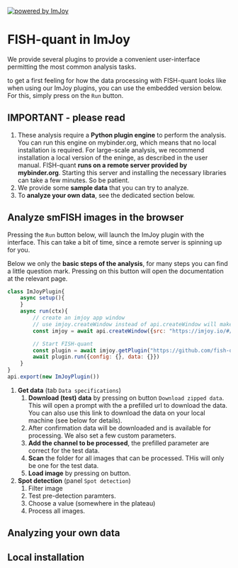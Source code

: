[![powered by ImJoy](https://imjoy.io/static/badge/powered-by-imjoy-badge.svg)](https://imjoy.io/)

# FISH-quant in ImJoy

We provide several plugins to provide a convenient user-interface permitting the most common
analysis tasks.

to get a first feeling for how the data processing with FISH-quant looks like when using
our ImJoy plugins, you can use the embedded version below. For this, simply press on the `Run` button.

## IMPORTANT - please read

1. These analysis require a **Python plugin engine** to perform the analysis. You can run this engine on mybinder.org, which means that no local installation is required. For large-scale analysis, we recommend installation a local version of the eninge, as described in the user manual. FISH-quant **runs on a remote server provided by mybinder.org**. Starting this server and installing the necessary libraries can take a few minutes. So be patient.
2. We provide some **sample data** that you can try to analyze.
3. To **analyze your own data**, see the dedicated section below.

## Analyze smFISH images in the browser

Pressing the `Run` button below, will launch the ImJoy plugin with the interface. This can take a bit of time, since
a remote server is spinning up for you.

Below we only the **basic steps of the analysis**, for many steps you can find a little question mark. Pressing
on this button will open the documentation at the relevant page.

<!-- ImJoyPlugin: { "type": "web-worker", "hide_code_block": true} -->
```js
class ImJoyPlugin{
    async setup(){
    }
    async run(ctx){
        // create an imjoy app window
        // use imjoy.createWindow instead of api.createWindow will make the window appear inside the embedded ImJoy App
        const imjoy = await api.createWindow({src: "https://imjoy.io/#/app?workspace=sandbox&flags=quiet"});

        // Start FISH-quant
        const plugin = await imjoy.getPlugin("https://github.com/fish-quant/fq-imjoy/blob/master/imjoy-plugins/FISH-quant.imjoy.html")
        await plugin.run({config: {}, data: {}})
    }
}
api.export(new ImJoyPlugin())
```


1. **Get data** (tab `Data specifications`)
    1. **Download (test) data** by pressing on button `Download zipped data`. This will open a prompt with the a prefilled url to download the data. You can also use this link to download the data on your local machine (see below for details).
    2. After confirmation data will be downloaded and is available for processing. We also set a few custom parameters.
    3. **Add the channel to be processed**, the prefilled parameter are correct for the test data.
    4. **Scan** the folder for all images that can be processed. THis will only be one for the test data.
    5. **Load image** by pressing on button.
2. **Spot detection** (panel `Spot detection`)
    1. Filter image
    2. Test pre-detection paramters.
    3. Choose a value (somewhere in the plateau)
    4. Process all images.

## Analyzing your own data

## Local installation
